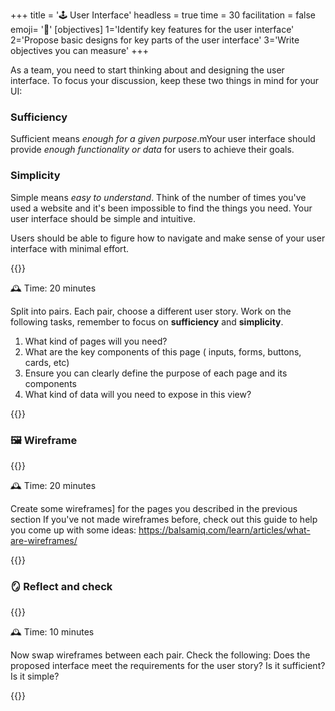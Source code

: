 +++
title = '🕹️ User Interface'
headless = true
time = 30
facilitation = false
emoji= '🧩'
[objectives]
    1='Identify key features for the user interface'
    2='Propose basic designs for key parts of the user interface'
    3='Write objectives you can measure'
+++

As a team, you need to start thinking about and designing the user interface.
To focus your discussion, keep these two things in mind for your UI:

### Sufficiency

Sufficient means _enough for a given purpose_.mYour user interface should provide _enough functionality or data_ for users to achieve their goals.

### Simplicity

Simple means _easy to understand_. Think of the number of times you've used a website and it's been impossible to find the things you need. Your user interface should be simple and intuitive.

Users should be able to figure how to navigate and make sense of your user interface with minimal effort.

{{<note type="activity" title="discussion" >}}

🕰️ Time: 20 minutes

Split into pairs.
Each pair, choose a different user story.
Work on the following tasks, remember to focus on **sufficiency** and **simplicity**.

1. What kind of pages will you need?
2. What are the key components of this page ( inputs, forms, buttons, cards, etc)
3. Ensure you can clearly define the purpose of each page and its components
4. What kind of data will you need to expose in this view?

{{</note>}}

### 🖼️ Wireframe

{{<note type="activity" title="discussion" >}}

🕰️ Time: 20 minutes

Create some wireframes] for the pages you described in the previous section
If you've not made wireframes before, check out this guide to help you come up with some ideas: https://balsamiq.com/learn/articles/what-are-wireframes/

{{</note>}}

### 🪞 Reflect and check

{{<note type="activity" title="discussion" >}}

🕰️ Time: 10 minutes

Now swap wireframes between each pair.
Check the following:
Does the proposed interface meet the requirements for the user story?
Is it sufficient?
Is it simple?

{{</note>}}
